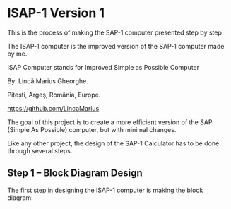 # ISAP-1 Version 1
This is the process of making the SAP-1 computer presented step by step

The ISAP-1 computer is the improved version of the SAP-1 computer made by me.

ISAP Computer stands for Improved Simple as Possible Computer

By: Lincă Marius Gheorghe.

Pitești, Argeș, România, Europe.

https://github.com/LincaMarius

The goal of this project is to create a more efficient version of the SAP (Simple As Possible) computer, but with minimal changes.

Like any other project, the design of the SAP-1 Calculator has to be done through several steps.

## Step 1 – Block Diagram Design
The first step in designing the ISAP-1 computer is making the block diagram:



